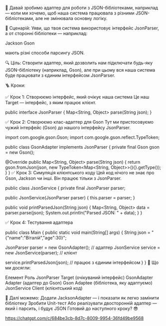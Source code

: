 🎯 Давай зробимо адаптер для роботи з JSON-бібліотеками, наприклад — коли ми хочемо, щоб наша система працювала з різними JSON-бібліотеками, але не змінювала основну логіку.

🔧 Сценарій:
Уяви, що твоя система використовує інтерфейс JsonParser, а от сторонні бібліотеки — наприклад:

Jackson
Gson

мають різні способи парсингу JSON.

🔍 Ціль:
Створити адаптер, який дозволить нам підключати будь-яку JSON-бібліотеку (наприклад, Gson), але при цьому вся наша система буде працювати з єдиним інтерфейсом JsonParser.

🪜 Кроки:

✅ Крок 1: Створюємо інтерфейс, який очікує наша система
Це наш Target — інтерфейс, з яким працює клієнт.

public interface JsonParser {
Map<String, Object> parse(String json);
}

✅ Крок 2: Створюємо клас-адаптер для Gson
Тут ми пристосовуємо чужий інтерфейс (Gson) до нашого інтерфейсу JsonParser.

import com.google.gson.Gson;
import com.google.gson.reflect.TypeToken;

public class GsonAdapter implements JsonParser {
private final Gson gson = new Gson();

@Override
    public Map<String, Object> parse(String json) {
        return gson.fromJson(json, new TypeToken<Map<String, Object>>(){}.getType());
    }
}
✅ Крок 3: Симуляція клієнтського коду
Цей код нічого не знає про Gson, Jackson чи інші. Він працює тільки з JsonParser.

public class JsonService {
private final JsonParser parser;

public JsonService(JsonParser parser) {
        this.parser = parser;
    }

public void printParsedJson(String json) {
        Map<String, Object> data = parser.parse(json);
        System.out.println("Parsed JSON: " + data);
    }
}

✅ Крок 4: Тестування адаптера

public class Main {
public static void main(String[] args) {
String json = "{\"name\":\"Віталій\",\"age\":30}";

JsonParser parser = new GsonAdapter(); // адаптер
JsonService service = new JsonService(parser); // клієнт

service.printParsedJson(json); // працює з єдиним інтерфейсом
    }
}
🎁 Що ми досягли:

Елемент	Роль
JsonParser	Target (очікуваний інтерфейс)
GsonAdapter	Adapter (адаптер до Gson)
Gson	Adaptee (бібліотека, яку адаптуємо)
JsonService	Client (клієнтський код)

📌 Далі можемо:
Додати JacksonAdapter — і показати як легко замінити бібліотеку
Зробити Unit-тест
Або реалізувати двосторонній адаптер — який і парсить, і будує JSON
Готовий до наступного кроку? 😎


https://chatgpt.com/c/684be3cb-8d7c-8009-9954-36fd49be9568







